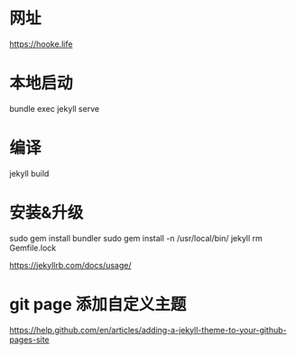 # 网址

https://hooke.life

# 本地启动
bundle exec jekyll serve


# 编译
jekyll build

# 安装&升级
sudo gem install bundler
sudo gem install -n /usr/local/bin/ jekyll
rm Gemfile.lock

https://jekyllrb.com/docs/usage/


# git page 添加自定义主题
https://help.github.com/en/articles/adding-a-jekyll-theme-to-your-github-pages-site

